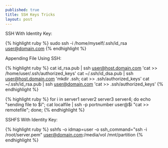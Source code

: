 ```yaml
---
published: true
title: SSH Keys Tricks
layout: post
---
```

SSH With Identity Key:

{% highlight ruby %}
sudo ssh -i /home/myself/.ssh/id_rsa user@domain.com
{% endhighlight %}

Appending File Using SSH:

{% highlight ruby %}
cat id_rsa.pub | ssh user@host.domain.com 'cat >> /home/user/.ssh/authorized_keys'
cat ~/.ssh/id_dsa.pub | ssh user@host.domain.com 'mkdir .ssh; cat >> .ssh/authorized_keys'
cat ~/.ssh/id_rsa.pub | ssh user@domain.com 'cat >> .ssh/authorized_keys'
{% endhighlight %}

{% highlight ruby %}
for i in server1 server2 server3 server4; 
do 
    echo "sending file to $i";
    cat localfile | ssh -p portnumber user@$i "cat >> remotefile"; 
done;
{% endhighlight %}

SSHFS With Identity Key:

{% highlight ruby %}
sshfs -o idmap=user -o ssh_command="ssh -i /root/server.pem"  user@domain.com:/media/vol /mnt/partition
{% endhighlight %}